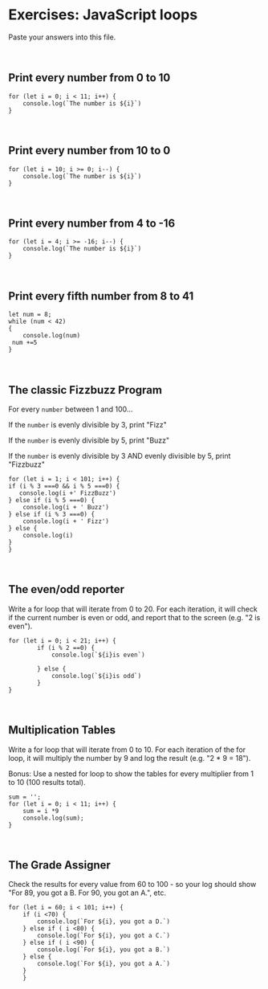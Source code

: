 

# Exercises: JavaScript loops

Paste your answers into this file.

<br>

## Print every number from 0 to 10

```
for (let i = 0; i < 11; i++) {
    console.log(`The number is ${i}`) 
}
```

<br>

## Print every number from 10 to 0

```
for (let i = 10; i >= 0; i--) {
    console.log(`The number is ${i}`) 
}
```

<br>

## Print every number from 4 to -16

```
for (let i = 4; i >= -16; i--) {
    console.log(`The number is ${i}`) 
}
```

<br>

## Print every fifth number from 8 to 41

```
let num = 8;
while (num < 42) 
{
    console.log(num)
 num +=5   
}
```

<br>

## The classic Fizzbuzz Program

For every `number` between 1 and 100...

If the `number` is evenly divisible by 3, print "Fizz"

If the `number` is evenly divisible by 5, print "Buzz"

If the `number` is evenly divisible by 3 AND evenly divisible by 5, print "Fizzbuzz"


```
for (let i = 1; i < 101; i++) {
if (i % 3 ===0 && i % 5 ===0) {
   console.log(i +' FizzBuzz') 
} else if (i % 5 ===0) {
    console.log(i + ' Buzz') 
} else if (i % 3 ===0) {
    console.log(i + ' Fizz') 
} else {
    console.log(i) 
}     
}
```

<br>


## The even/odd reporter

Write a for loop that will iterate from 0 to 20. For each iteration, it will check if the current number is even or odd, and report that to the screen (e.g. "2 is even").

```
for (let i = 0; i < 21; i++) {
        if (i % 2 ==0) {
            console.log(`${i}is even`)
            
        } else {
            console.log(`${i}is odd`)
        }
}

```

<br>

## Multiplication Tables

Write a for loop that will iterate from 0 to 10. For each iteration of the for loop, it will multiply the number by 9 and log the result (e.g. "2 * 9 = 18").

Bonus: Use a nested for loop to show the tables for every multiplier from 1 to 10 (100 results total).


```
sum = '';
for (let i = 0; i < 11; i++) {
    sum = i *9
    console.log(sum);   
}
```

<br>

## The Grade Assigner

Check the results for every value from 60 to 100 - so your log should show "For 89, you got a B. For 90, you got an A.", etc.

```
for (let i = 60; i < 101; i++) {
    if (i <70) {
        console.log(`For ${i}, you got a D.`)
    } else if ( i <80) {
        console.log(`For ${i}, you got a C.`)
    } else if ( i <90) {
        console.log(`For ${i}, you got a B.`)
    } else {
        console.log(`For ${i}, you got a A.`)
    }  
    }
```

